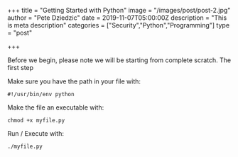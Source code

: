 +++
title = "Getting Started with Python"
image = "/images/post/post-2.jpg"
author = "Pete Dziedzic"
date = 2019-11-07T05:00:00Z
description = "This is meta description"
categories = ["Security","Python","Programming"]
type = "post"

+++

Before we begin, please note we will be starting from complete scratch. The first step

Make sure you have the path in your file with:
```
#!/usr/bin/env python
```

Make the file an executable with:
```
chmod +x myfile.py
```

Run / Execute with:
```
./myfile.py
```

